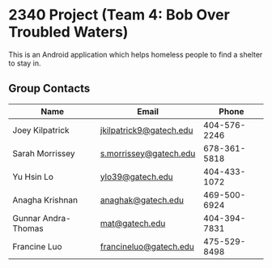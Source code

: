 # 2340 Project (Team 4: Bob Over Troubled Waters)
This is an Android application which helps homeless people to find a shelter to stay in.
## Group Contacts
|Name|Email|Phone|
|----|-----|-----|
|Joey Kilpatrick|jkilpatrick9@gatech.edu|404-576-2246|
|Sarah Morrissey|s.morrissey@gatech.edu|678-361-5818|
|Yu Hsin Lo|ylo39@gatech.edu|404-433-1072|
|Anagha Krishnan|anaghak@gatech.edu|469-500-6924|
|Gunnar Andra-Thomas|mat@gatech.edu|404-394-7831|
|Francine Luo|francineluo@gatech.edu|475-529-8498|

